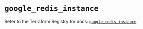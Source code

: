 # `google_redis_instance`

Refer to the Terraform Registry for docs: [`google_redis_instance`](https://registry.terraform.io/providers/hashicorp/google-beta/6.18.0/docs/resources/google_redis_instance).
